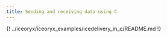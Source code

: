 ```yaml
---
title: Sending and receiving data using C
---
```


{! ../iceoryx/iceoryx_examples/icedelivery_in_c/README.md !}
